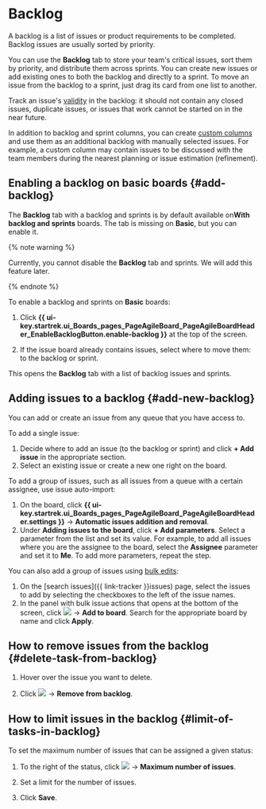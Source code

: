 # Backlog

A backlog is a list of issues or product requirements to be completed. Backlog issues are usually sorted by priority.

You can use the **Backlog** tab to store your team's critical issues, sort them by priority, and distribute them across sprints. You can create new issues or add existing ones to both the backlog and directly to a sprint. To move an issue from the backlog to a sprint, just drag its card from one list to another.

Track an issue's [validity](agile-new.md#tips) in the backlog: it should not contain any closed issues, duplicate issues, or issues that work cannot be started on in the near future.

In addition to backlog and sprint columns, you can create [custom columns](agile-new-columns.md#user-columns) and use them as an additional backlog with manually selected issues. For example, a custom column may contain issues to be discussed with the team members during the nearest planning or issue estimation (refinement).

## Enabling a backlog on basic boards {#add-backlog}

The **Backlog** tab with a backlog and sprints is by default available on**With backlog and sprints** boards. The tab is missing on **Basic**, but you can enable it.

{% note warning %}

Currently, you cannot disable the **Backlog** tab and sprints. We will add this feature later.

{% endnote %}

To enable a backlog and sprints on **Basic** boards:
1. Click **{{ ui-key.startrek.ui_Boards_pages_PageAgileBoard_PageAgileBoardHeader_EnableBacklogButton.enable-backlog }}** at the top of the screen.

1. If the issue board already contains issues, select where to move them: to the backlog or sprint.

This opens the **Backlog** tab with a list of backlog issues and sprints.

## Adding issues to a backlog {#add-new-backlog}

You can add or create an issue from any queue that you have access to.

To add a single issue:

1. Decide where to add an issue (to the backlog or sprint) and click **+ Add issue** in the appropriate section.
1. Select an existing issue or create a new one right on the board.

To add a group of issues, such as all issues from a queue with a certain assignee, use issue auto-import:

1. On the board, click **{{ ui-key.startrek.ui_Boards_pages_PageAgileBoard_PageAgileBoardHeader.settings }}** → **Automatic issues addition and removal**.
1. Under **Adding issues to the board**, click **+ Add parameters**. Select a parameter from the list and set its value. For example, to add all issues where you are the assignee to the board, select the **Assignee** parameter and set it to **Me**. To add more parameters, repeat the step.

You can also add a group of issues using [bulk edits](agile-new-issues.md#bulk):
1. On the [search issues]({{ link-tracker }}issues) page, select the issues to add by selecting the checkboxes to the left of the issue names.
1. In the panel with bulk issue actions that opens at the bottom of the screen, click ![](../../_assets/tracker/svg/actions.svg) → **Add to board**. Search for the appropriate board by name and click **Apply**.

## How to remove issues from the backlog {#delete-task-from-backlog}

1. Hover over the issue you want to delete.

1. Click ![](../../_assets/tracker/svg/actions.svg) → **Remove from backlog**.

## How to limit issues in the backlog {#limit-of-tasks-in-backlog}

To set the maximum number of issues that can be assigned a given status:

1. To the right of the status, click ![](../../_assets/tracker/svg/actions.svg) → **Maximum number of issues**.

1. Set a limit for the number of issues.

1. Click **Save**.